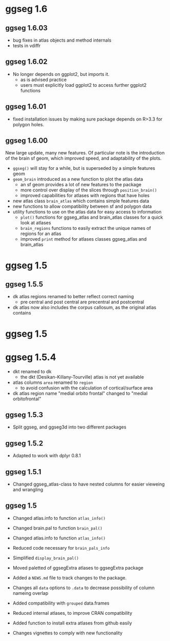 # ggseg 1.6

## ggseg 1.6.03
* bug fixes in atlas objects and method internals
* tests in vdiffr

## ggseg 1.6.02

* No longer depends on ggplot2, but imports it.
   * as is advised practice
   * users must explicitly load ggplot2 to access further ggplot2 functions

## ggseg 1.6.01

* fixed installation issues by making sure package depends on R>3.3 for polygon holes.

## ggseg 1.6.00

New large update, many new features.
Of particular note is the introduction of the brain sf geom, which improved speed,
and adaptability of the plots.

- `ggseg()` will stay for a while, but is superseded by a simple features geom  
- `geom_brain` introduced as a new function to plot the atlas data  
   - an sf geom provides a lot of new features to the package  
   - more control over display of the slices through `position_brain()`  
   - improved capabilities for atlases with regions that have holes  
- new atlas class `brain_atlas` which contains simple features data  
- new functions to allow compatibility between sf and polygon data   
- utility functions to use on the atlas data for easy access to information  
   - `plot()` functions for ggseg_atlas and brain_atlas classes for a quick look at atlases  
   - `brain_regions` functions to easily extract the unique names of regions for an atlas  
   - improved `print` method for atlases classes ggseg_atlas and brain_atlas  


# ggseg 1.5

## ggseg 1.5.5
- dk atlas regions renamed to better reflect correct naming  
    - pre central and post central are precentral and postcentral  
- dk atlas now also includes the corpus callosum, as the original atlas contains  


# ggseg 1.5

# ggseg 1.5.4

* dkt renamed to dk  
    - the dkt (Desikan-Killany-Tourville) atlas is not yet available  
* atlas columns `area` renamed to `region`  
    - to avoid confusion with the calculation of cortical/surface area  
* dk atlas region name "medial orbito frontal" changed to "medial orbitofrontal"  


## ggseg 1.5.3
* Split ggseg, and ggseg3d into two different packages

## ggseg 1.5.2
* Adapted to work with dplyr 0.8.1

## ggseg 1.5.1

* Changed ggseg_atlas-class to have nested columns for easier vieweing and wrangling

## ggseg 1.5

* Changed atlas.info to function `atlas_info()`
* Changed brain.pal to function `brain_pal()`
* Changed atlas.info to function `atlas_info()`
* Reduced code necessary for `brain_pals_info`
* Simplified `display_brain_pal()`
* Moved paletted of ggsegExtra atlases to ggsegExtra package

* Added a `NEWS.md` file to track changes to the package.
* Changes all `data` options to `.data` to decrease possibility of column nameing overlap
* Added compatibility with `grouped` data.frames
* Reduced internal atlases, to improve CRAN compatibility
* Added function to install extra atlases from github easily
* Changes vignettes to comply with new functionality
